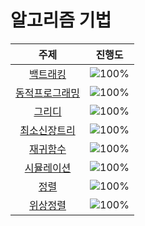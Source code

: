# 알고리즘 기법

 주제 | 진행도 |
 :--: | :--: |
[백트래킹](/알고리즘기법/BackTracking.md) | ![100%](https://progress-bar.dev/0/?scale=8&title=progress&width=500&color=babaca&suffix=/8) |
[동적프로그래밍](/알고리즘기법/DynamicProgramming.md) | ![100%](https://progress-bar.dev/0/?scale=3&title=progress&width=500&color=babaca&suffix=/3) |
[그리디](/알고리즘기법/Greedy.md) | ![100%](https://progress-bar.dev/0/?scale=8&title=progress&width=500&color=babaca&suffix=/8) |
[최소신장트리](/알고리즘기법/MST.md) | ![100%](https://progress-bar.dev/0/?scale=3&title=progress&width=500&color=babaca&suffix=/3) |
[재귀함수](/알고리즘기법/Recursion.md) | ![100%](https://progress-bar.dev/0/?scale=4&title=progress&width=500&color=babaca&suffix=/4) |
[시뮬레이션](/알고리즘기법/Simulation.md) | ![100%](https://progress-bar.dev/0/?scale=7&title=progress&width=500&color=babaca&suffix=/7) |
[정렬](/알고리즘기법/Sort.md) | ![100%](https://progress-bar.dev/0/?scale=8&title=progress&width=500&color=babaca&suffix=/8) |
[위상정렬](/알고리즘기법/TopologySort.md) | ![100%](https://progress-bar.dev/0/?scale=10&title=progress&width=500&color=babaca&suffix=/10) |
